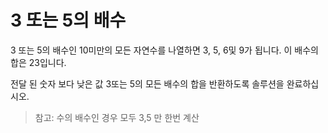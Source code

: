 # 3 또는 5의 배수

3 또는 5의 배수인 10미만의 모든 자연수를 나열하면 3, 5, 6및 9가 됩니다. 이 배수의 합은 23입니다.

전달 된 숫자 보다 낮은 값 3또는 5의 모든 배수의 합을 반환하도록 솔루션을 완료하십시오.

> 참고: 수의 배수인 경우 모두 3,5 만 한번 계산
